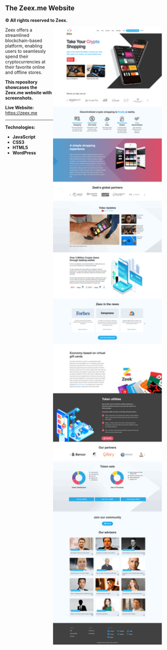 ## The Zeex.me Website
**© All rights reserved to Zeex.**

<img align="right" src="/1-homepage.png" alt="zeex-website" width="350">

Zeex offers a streamlined blockchain-based platform, enabling users to seamlessly spend their cryptocurrencies at their favorite online and offline stores.

**This repository showcases the Zeex.me website with screenshots.**

**Live Website:** 
<br>https://zeex.me

---

**Technologies:**

- **JavaScript**
- **CSS3**
- **HTML5**
- **WordPress**

